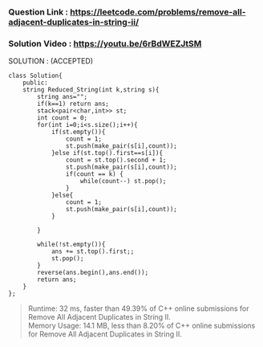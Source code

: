 ### Question Link : https://leetcode.com/problems/remove-all-adjacent-duplicates-in-string-ii/

### Solution Video : https://youtu.be/6rBdWEZJtSM

SOLUTION : (ACCEPTED)

```
class Solution{
    public:
    string Reduced_String(int k,string s){
        string ans="";
        if(k==1) return ans;
        stack<pair<char,int>> st;
        int count = 0;
        for(int i=0;i<s.size();i++){
            if(st.empty()){
                count = 1;
                st.push(make_pair(s[i],count));
            }else if(st.top().first==s[i]){
                count = st.top().second + 1;
                st.push(make_pair(s[i],count));
                if(count == k) {
                    while(count--) st.pop();
                }
            }else{
                count = 1;
                st.push(make_pair(s[i],count));
            }
            
        }
        
        while(!st.empty()){
            ans += st.top().first;;
            st.pop();
        }
        reverse(ans.begin(),ans.end());
        return ans;
    }
};
```

> Runtime: 32 ms, faster than 49.39% of C++ online submissions for Remove All Adjacent Duplicates in String II.<br>
> Memory Usage: 14.1 MB, less than 8.20% of C++ online submissions for Remove All Adjacent Duplicates in String II.
